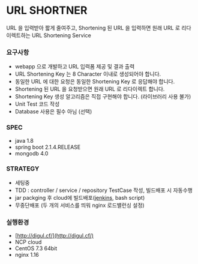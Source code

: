 # URL SHORTNER
URL 을 입력받아 짧게 줄여주고, Shortening 된 URL 을 입력하면 원래 URL 로 리다이렉트하는 URL
Shortening Service


### 요구사항
* webapp 으로 개발하고 URL 입력폼 제공 및 결과 출력
* URL Shortening Key 는 8 Character 이내로 생성되어야 합니다.
* 동일한 URL 에 대한 요청은 동일한 Shortening Key 로 응답해야 합니다.
* Shortening 된 URL 을 요청받으면 원래 URL 로 리다이렉트 합니다.
* Shortening Key 생성 알고리즘은 직접 구현해야 합니다. (라이브러리 사용 불가)
* Unit Test 코드 작성
* Database 사용은 필수 아님 (선택)


### SPEC
* java 1.8
* spring boot 2.1.4.RELEASE
* mongodb 4.0


### STRATEGY
* 세팅중
* TDD : controller / service / repository TestCase 작성, 빌드배포 시 자동수행
* jar packging 후 cloud에 빌드배포([jenkins](http://jenkins.digul.cf), bash script)
* 무중단배포 (두 개의 서비스를 띄워 nginx 로드밸런싱 설정)

### 실행환경
* [http://digul.cf/](http://digul.cf/)
* NCP cloud 
* CentOS 7.3 64bit
* nginx 1.16 

